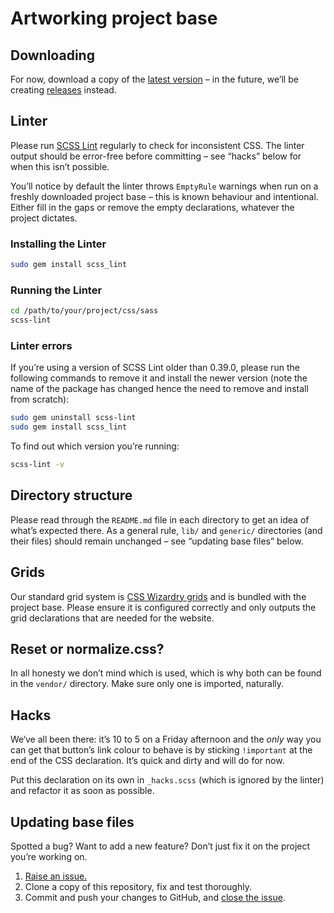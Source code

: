 # Artworking project base

## Downloading

For now, download a copy of the [latest version](https://github.com/artworking/base/archive/master.zip) – in the future, we’ll be creating [releases](https://github.com/artworking/base/releases) instead.

## Linter

Please run [SCSS Lint](https://github.com/brigade/scss-lint) regularly to check for inconsistent CSS. The linter output should be error-free before committing – see “hacks” below for when this isn’t possible.

You’ll notice by default the linter throws `EmptyRule` warnings when run on a freshly downloaded project base – this is known behaviour and intentional. Either fill in the gaps or remove the empty declarations, whatever the project dictates.

### Installing the Linter

```bash
sudo gem install scss_lint
```

### Running the Linter

```bash
cd /path/to/your/project/css/sass
scss-lint
```

### Linter errors

If you’re using a version of SCSS Lint older than 0.39.0, please run the following commands to remove it and install the newer version (note the name of the package has changed hence the need to remove and install from scratch):

```bash
sudo gem uninstall scss-lint
sudo gem install scss_lint
```

To find out which version you’re running:

```bash
scss-lint -v
```

## Directory structure

Please read through the `README.md` file in each directory to get an idea of what’s expected there. As a general rule, `lib/` and `generic/` directories (and their files) should remain unchanged – see “updating base files” below.

## Grids

Our standard grid system is [CSS Wizardry grids](https://github.com/csswizardry/csswizardry-grids) and is bundled with the project base. Please ensure it is configured correctly and only outputs the grid declarations that are needed for the website.

## Reset or normalize.css?

In all honesty we don’t mind which is used, which is why both can be found in the `vendor/` directory. Make sure only one is imported, naturally.

## Hacks

We‘ve all been there: it’s 10 to 5 on a Friday afternoon and the _only_ way you can get that button’s link colour to behave is by sticking `!important` at the end of the CSS declaration. It’s quick and dirty and will do for now.

Put this declaration on its own in `_hacks.scss` (which is ignored by the linter) and refactor it as soon as possible.

## Updating base files

Spotted a bug? Want to add a new feature? Don’t just fix it on the project you’re working on.

1. [Raise an issue.](https://github.com/artworking/base/issues/new)
2. Clone a copy of this repository, fix and test thoroughly.
3. Commit and push your changes to GitHub, and [close the issue](https://help.github.com/articles/closing-issues-via-commit-messages/).
